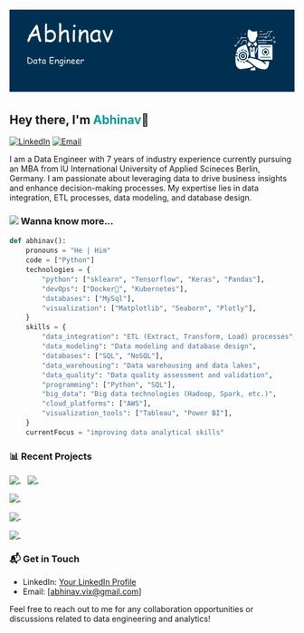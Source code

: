 # ![Abhinav Header](header.png)

## Hey there, I'm <span style="font-size:1em;color: #009999">Abhinav</span>👋

[![LinkedIn](https://img.shields.io/badge/LinkedIn-Connect-blue?logo=linkedin)](https://www.linkedin.com/in/vikabhinav)
[![Email](https://img.shields.io/badge/Email-Send%20a%20Message-red?logo=gmail)](mailto:abhinav.vix@gmail.com)

I am a Data Engineer with 7 years of industry experience currently pursuing an MBA from IU International University of Applied Scineces Berlin, Germany. I am passionate about leveraging data to drive business insights and enhance decision-making processes. My expertise lies in data integration, ETL processes, data modeling, and database design.

### <img src="https://media.giphy.com/media/42tS2cfBtj8Y/giphy.gif" width="50"> Wanna know more...

```python
def abhinav():
    pronouns = "He | Him"
    code = ["Python"]
    technologies = {
        "python": ["sklearn", "Tensorflow", "Keras", "Pandas"],
        "devOps": ["Docker🐳", "Kubernetes"],
        "databases": ["MySql"],
        "visualization": ["Matplotlib", "Seaborn", "Plotly"],
    }
    skills = {
        "data_integration": "ETL (Extract, Transform, Load) processes",
        "data_modeling": "Data modeling and database design",
        "databases": ["SQL", "NoSQL"],
        "data_warehousing": "Data warehousing and data lakes",
        "data_quality": "Data quality assessment and validation",
        "programming": ["Python", "SQL"],
        "big_data": "Big data technologies (Hadoop, Spark, etc.)",
        "cloud_platforms": ["AWS"],
        "visualization_tools": ["Tableau", "Power BI"],
    }
    currentFocus = "improving data analytical skills"

```

### 📊 Recent Projects

<!-- [Project Name 1](link/to/project1): Description of the project and your role.-->

<p>
<a href="https://github.com/vikabhinav/">
  <img align="center" src="https://github-readme-stats.vercel.app/api?username=vikabhinav&show_icons=true&line_height=27&count_private=true&title_color=ffffff&text_color=c9cacc&icon_color=2bbc8a&bg_color=1d1f21" />
</a>&nbsp;&nbsp;

<a href="https://github.com/vikabhinav/">
  <img align="center" src="https://github-readme-stats.vercel.app/api/top-langs?username=vikabhinav&show_icons=true&langs_count=10&layout=compact&count_private=true&title_color=ffffff&text_color=c9cacc&icon_color=2bbc8a&bg_color=1d1f21" />
</a>&nbsp;&nbsp;
</p>

<p>
<a href="https://github.com/vikabhinav/quesion-answer-pairs">
  <img align="center" src="https://github-readme-stats.vercel.app/api/pin?username=vikabhinav&repo=quesion-answer-pairs&show_icons=true&langs_count=10&line_height=27&count_private=true&title_color=ffffff&text_color=c9cacc&icon_color=2bbc8a&bg_color=1d1f21" />
</a>&nbsp;&nbsp;
    
 <p>
<a href="https://github.com/vikabhinav/sarcasm_detection">
  <img align="center" src="https://github-readme-stats.vercel.app/api/pin?username=vikabhinav&repo=sarcasm_detection&show_icons=true&langs_count=10&line_height=27&count_private=true&title_color=ffffff&text_color=c9cacc&icon_color=2bbc8a&bg_color=1d1f21" />
</a>&nbsp;&nbsp;

 <p>
<a href="https://github.com/vikabhinav/german_traffic_sign_recognition">
  <img align="center" src="https://github-readme-stats.vercel.app/api/pin?username=vikabhinav&repo=german_traffic_sign_recognition&show_icons=true&langs_count=10&line_height=27&count_private=true&title_color=ffffff&text_color=c9cacc&icon_color=2bbc8a&bg_color=1d1f21" />
</a>&nbsp;&nbsp;
         
         
### 📬 Get in Touch

- LinkedIn: [Your LinkedIn Profile](https://www.linkedin.com/in/vikabhinav/)
- Email: [abhinav.vix@gmail.com]

Feel free to reach out to me for any collaboration opportunities or discussions related to data engineering and analytics!
